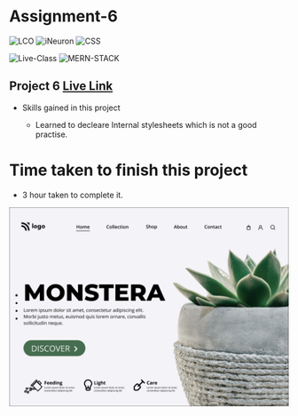 # Assignment-6

![LCO](https://img.shields.io/badge/LCO-Hitesh--Choudhary-brightgreen)  ![iNeuron](https://img.shields.io/badge/iNeuron-FullStack--JS-brightgreen)  ![CSS](https://img.shields.io/badge/HTML-CSS-orange)

![Live-Class](https://img.shields.io/badge/LIVE--CLASS-PROJECTS-yellow)  ![MERN-STACK](https://img.shields.io/badge/MERN--STACK-DEVELOPER-red)

## Project 6 [Live Link](https://vinaymaurya-project-6.netlify.app/)

- Skills gained in this project 
    
    * Learned to decleare Internal stylesheets which is not a good practise.


# Time taken to finish this project

- 3 hour taken to complete it.

![Thumbnail](./6.png)